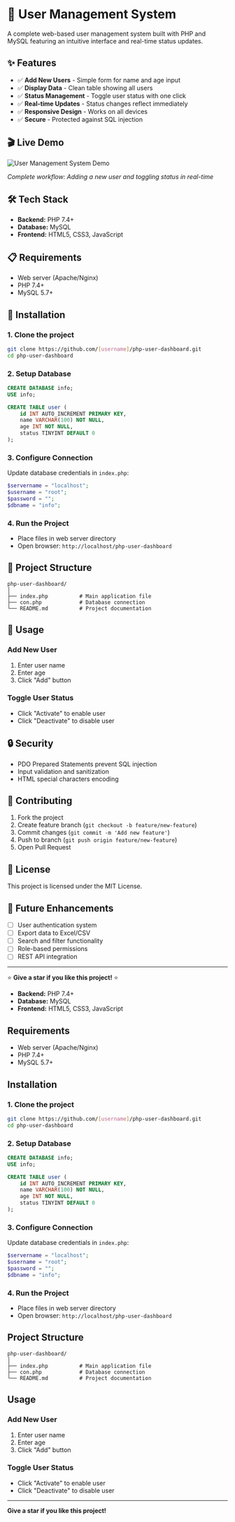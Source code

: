 # 👥 User Management System

A complete web-based user management system built with PHP and MySQL featuring an intuitive interface and real-time status updates.

## ✨ Features

- ✅ **Add New Users** - Simple form for name and age input
- ✅ **Display Data** - Clean table showing all users
- ✅ **Status Management** - Toggle user status with one click
- ✅ **Real-time Updates** - Status changes reflect immediately
- ✅ **Responsive Design** - Works on all devices
- ✅ **Secure** - Protected against SQL injection

## 🎬 Live Demo

![User Management System Demo](demo.gif)

*Complete workflow: Adding a new user and toggling status in real-time*

## 🛠️ Tech Stack

- **Backend:** PHP 7.4+
- **Database:** MySQL
- **Frontend:** HTML5, CSS3, JavaScript

## 📋 Requirements

- Web server (Apache/Nginx)
- PHP 7.4+
- MySQL 5.7+

## 🚀 Installation

### 1. Clone the project
```bash
git clone https://github.com/[username]/php-user-dashboard.git
cd php-user-dashboard
```

### 2. Setup Database
```sql
CREATE DATABASE info;
USE info;

CREATE TABLE user (
    id INT AUTO_INCREMENT PRIMARY KEY,
    name VARCHAR(100) NOT NULL,
    age INT NOT NULL,
    status TINYINT DEFAULT 0
);
```

### 3. Configure Connection
Update database credentials in `index.php`:
```php
$servername = "localhost";
$username = "root";
$password = "";
$dbname = "info";
```

### 4. Run the Project
- Place files in web server directory
- Open browser: `http://localhost/php-user-dashboard`

## 📁 Project Structure

```
php-user-dashboard/
│
├── index.php          # Main application file
├── con.php            # Database connection
└── README.md          # Project documentation
```

## 🔧 Usage

### Add New User
1. Enter user name
2. Enter age
3. Click "Add" button

### Toggle User Status
- Click "Activate" to enable user
- Click "Deactivate" to disable user

## 🔒 Security

- PDO Prepared Statements prevent SQL injection
- Input validation and sanitization
- HTML special characters encoding

## 🤝 Contributing

1. Fork the project
2. Create feature branch (`git checkout -b feature/new-feature`)
3. Commit changes (`git commit -m 'Add new feature'`)
4. Push to branch (`git push origin feature/new-feature`)
5. Open Pull Request

## 📝 License

This project is licensed under the MIT License.

## 🚀 Future Enhancements

- [ ] User authentication system
- [ ] Export data to Excel/CSV
- [ ] Search and filter functionality
- [ ] Role-based permissions
- [ ] REST API integration

---

⭐ **Give a star if you like this project!** ⭐

- **Backend:** PHP 7.4+
- **Database:** MySQL
- **Frontend:** HTML5, CSS3, JavaScript

## Requirements

- Web server (Apache/Nginx)
- PHP 7.4+
- MySQL 5.7+

## Installation

### 1. Clone the project
```bash
git clone https://github.com/[username]/php-user-dashboard.git
cd php-user-dashboard
```

### 2. Setup Database
```sql
CREATE DATABASE info;
USE info;

CREATE TABLE user (
    id INT AUTO_INCREMENT PRIMARY KEY,
    name VARCHAR(100) NOT NULL,
    age INT NOT NULL,
    status TINYINT DEFAULT 0
);
```

### 3. Configure Connection
Update database credentials in `index.php`:
```php
$servername = "localhost";
$username = "root";
$password = "";
$dbname = "info";
```

### 4. Run the Project
- Place files in web server directory
- Open browser: `http://localhost/php-user-dashboard`

## Project Structure

```
php-user-dashboard/
│
├── index.php          # Main application file
├── con.php            # Database connection
└── README.md          # Project documentation
```

## Usage

### Add New User
1. Enter user name
2. Enter age
3. Click "Add" button

### Toggle User Status
- Click "Activate" to enable user
- Click "Deactivate" to disable user



---

**Give a star if you like this project!**
